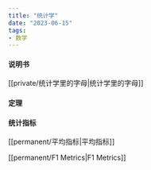 ```yaml
---
title: "统计学"
date: "2023-06-15"
tags:
- 数学
---
```


#### 说明书

[[private/统计学里的字母|统计学里的字母]]

#### 定理


#### 统计指标
[[permanent/平均指标|平均指标]]

[[permanent/F1 Metrics|F1 Metrics]]